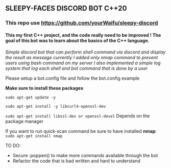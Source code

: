 ## SLEEPY-FACES DISCORD BOT C++20

### This repo use https://github.com/yourWaifu/sleepy-discord

#### This my first C++ project, and the code really need to be improved ! The goal of this bot was to learn about the basics of the C++ language.

*Simple discord bot that can perform shell command via discord and display the result as message currently I added only nmap command to prevent users using bash command on my server
I also implemented a simple log system that log each shell and bot command that is done by a user*

Please setup a bot.config file and follow the bot.config example

**Make sure to install these packages**

`sudo apt-get update -y`

`sudo apt-get install -y libcurl4-openssl-dev`

`sudo apt-get install libssl-dev or openssl-devel` Depends on the package manager

If you want to run quick-scan command be sure to have installed **nmap**:
`sudo apt-get install nmap`

TO DO:
- Secure :poppen() to make more commands available through the bot
- Refactor the code that is bad written and hard to understand
